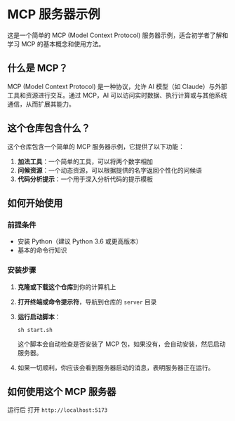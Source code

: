 # MCP 服务器示例

这是一个简单的 MCP (Model Context Protocol) 服务器示例，适合初学者了解和学习 MCP 的基本概念和使用方法。

## 什么是 MCP？

MCP (Model Context Protocol) 是一种协议，允许 AI 模型（如 Claude）与外部工具和资源进行交互。通过 MCP，AI 可以访问实时数据、执行计算或与其他系统通信，从而扩展其能力。

## 这个仓库包含什么？

这个仓库包含一个简单的 MCP 服务器示例，它提供了以下功能：

1. **加法工具**：一个简单的工具，可以将两个数字相加
2. **问候资源**：一个动态资源，可以根据提供的名字返回个性化的问候语
3. **代码分析提示**：一个用于深入分析代码的提示模板

## 如何开始使用

### 前提条件

- 安装 Python（建议 Python 3.6 或更高版本）
- 基本的命令行知识

### 安装步骤

1. **克隆或下载这个仓库**到你的计算机上

2. **打开终端或命令提示符**，导航到仓库的 `server` 目录

3. **运行启动脚本**：
   ```
   sh start.sh
   ```
   
   这个脚本会自动检查是否安装了 MCP 包，如果没有，会自动安装，然后启动服务器。

4. 如果一切顺利，你应该会看到服务器启动的消息，表明服务器正在运行。

## 如何使用这个 MCP 服务器

运行后 打开  `http://localhost:5173`